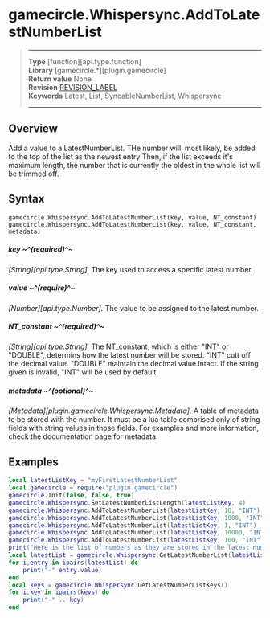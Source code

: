 # gamecircle.Whispersync.AddToLatestNumberList

> --------------------- ------------------------------------------------------------------------------------------
> __Type__              [function][api.type.function]  
> __Library__           [gamecircle.*][plugin.gamecircle]  
> __Return value__      None  
> __Revision__          [REVISION_LABEL](REVISION_URL)  
> __Keywords__          Latest, List, SyncableNumberList, Whispersync     
> --------------------- ------------------------------------------------------------------------------------------


## Overview
Add a value to a LatestNumberList. THe number will, most likely, be added to the top of the list as the newest entry Then, if the list exceeds it's maximum length, the number that is currently the oldest in the whole list will be trimmed off.

## Syntax
	gamecircle.Whispersync.AddToLatestNumberList(key, value, NT_constant)
	gamecircle.Whispersync.AddToLatestNumberList(key, value, NT_constant, metadata)
	
##### key ~^(required)^~
_[String][api.type.String]._ The key used to access a specific latest number.

##### value ~^(require)^~
_[Number][api.type.Number]._ The value to be assigned to the latest number.

##### NT_constant ~^(required)^~
_[String][api.type.String]._ The NT_constant, which is either "INT" or "DOUBLE", determins how the latest number will be stored. "INT" cutt off the decimal value. "DOUBLE" maintain the decimal value intact. If the string given is invalid, "INT" will be used by default.

##### metadata ~^(optional)^~
_[Metadata][plugin.gamecircle.Whispersync.Metadata]._ A table of metadata to be stored with the number. It must be a lua table comprised only of string fields with string values in those fields. For examples and more information, check the documentation page for metadata. 

## Examples

``````lua  
local latestListKey = "myFirstLatestNumberList" 
local gamecircle = require("plugin.gamecircle")  
gamecircle.Init(false, false, true)  
gamecircle.Whispersync.SetLatestNumberListLength(latestListKey, 4)  
gamecircle.Whispersync.AddToLatestNumberList(latestListKey, 10, "INT")  
gamecircle.Whispersync.AddToLatestNumberList(latestListKey, 1000, "INT")  
gamecircle.Whispersync.AddToLatestNumberList(latestListKey, 1, "INT")  
gamecircle.Whispersync.AddToLatestNumberList(latestListKey, 10000, "INT")   
gamecircle.Whispersync.AddToLatestNumberList(latestListKey, 100, "INT")  
print("Here is the list of numbers as they are stored in the latest number list. They should be in the order from latest to oldest.")  
local latestList = gamecircle.Whispersync.GetLatestNumberList(latestListKey)  
for i,entry in ipairs(latestList) do  
	print("-" entry.value)  
end  
local keys = gamecircle.Whispersync.GetLatestNumberListKeys()  
for i,key in ipairs(keys) do  
	print("-" .. key)  
end  
``````
